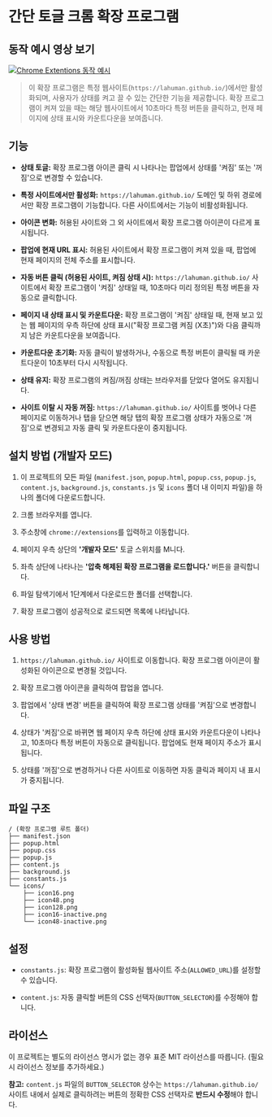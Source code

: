 # 간단 토글 크롬 확장 프로그램

## 동작 예시 영상 보기

[![Chrome Extentions 동작 예시](http://img.youtube.com/vi/NT-xJ17T7y0/0.jpg)](http://www.youtube.com/watch?v=NT-xJ17T7y0 "Chrome Extentions 동작 예시")

> 이 확장 프로그램은 특정 웹사이트(`https://lahuman.github.io/`)에서만 활성화되며, 사용자가 상태를 켜고 끌 수 있는 간단한 기능을 제공합니다. 확장 프로그램이 켜져 있을 때는 해당 웹사이트에서 10초마다 특정 버튼을 클릭하고, 현재 페이지에 상태 표시와 카운트다운을 보여줍니다.

## 기능

* **상태 토글:** 확장 프로그램 아이콘 클릭 시 나타나는 팝업에서 상태를 '켜짐' 또는 '꺼짐'으로 변경할 수 있습니다.

* **특정 사이트에서만 활성화:** `https://lahuman.github.io/` 도메인 및 하위 경로에서만 확장 프로그램이 기능합니다. 다른 사이트에서는 기능이 비활성화됩니다.

* **아이콘 변화:** 허용된 사이트와 그 외 사이트에서 확장 프로그램 아이콘이 다르게 표시됩니다.

* **팝업에 현재 URL 표시:** 허용된 사이트에서 확장 프로그램이 켜져 있을 때, 팝업에 현재 페이지의 전체 주소를 표시합니다.

* **자동 버튼 클릭 (허용된 사이트, 켜짐 상태 시):** `https://lahuman.github.io/` 사이트에서 확장 프로그램이 '켜짐' 상태일 때, 10초마다 미리 정의된 특정 버튼을 자동으로 클릭합니다.

* **페이지 내 상태 표시 및 카운트다운:** 확장 프로그램이 '켜짐' 상태일 때, 현재 보고 있는 웹 페이지의 우측 하단에 상태 표시("확장 프로그램 켜짐 (X초)")와 다음 클릭까지 남은 카운트다운을 보여줍니다.

* **카운트다운 초기화:** 자동 클릭이 발생하거나, 수동으로 특정 버튼이 클릭될 때 카운트다운이 10초부터 다시 시작됩니다.

* **상태 유지:** 확장 프로그램의 켜짐/꺼짐 상태는 브라우저를 닫았다 열어도 유지됩니다.

* **사이트 이탈 시 자동 꺼짐:** `https://lahuman.github.io/` 사이트를 벗어나 다른 페이지로 이동하거나 탭을 닫으면 해당 탭의 확장 프로그램 상태가 자동으로 '꺼짐'으로 변경되고 자동 클릭 및 카운트다운이 중지됩니다.

## 설치 방법 (개발자 모드)

1.  이 프로젝트의 모든 파일 (`manifest.json`, `popup.html`, `popup.css`, `popup.js`, `content.js`, `background.js`, `constants.js` 및 `icons` 폴더 내 이미지 파일)을 하나의 폴더에 다운로드합니다.

2.  크롬 브라우저를 엽니다.

3.  주소창에 `chrome://extensions`를 입력하고 이동합니다.

4.  페이지 우측 상단의 **'개발자 모드'** 토글 스위치를 M니다.

5.  좌측 상단에 나타나는 **'압축 해제된 확장 프로그램을 로드합니다.'** 버튼을 클릭합니다.

6.  파일 탐색기에서 1단계에서 다운로드한 폴더를 선택합니다.

7.  확장 프로그램이 성공적으로 로드되면 목록에 나타납니다.

## 사용 방법

1.  `https://lahuman.github.io/` 사이트로 이동합니다. 확장 프로그램 아이콘이 활성화된 아이콘으로 변경될 것입니다.

2.  확장 프로그램 아이콘을 클릭하여 팝업을 엽니다.

3.  팝업에서 '상태 변경' 버튼을 클릭하여 확장 프로그램 상태를 '켜짐'으로 변경합니다.

4.  상태가 '켜짐'으로 바뀌면 웹 페이지 우측 하단에 상태 표시와 카운트다운이 나타나고, 10초마다 특정 버튼이 자동으로 클릭됩니다. 팝업에도 현재 페이지 주소가 표시됩니다.

5.  상태를 '꺼짐'으로 변경하거나 다른 사이트로 이동하면 자동 클릭과 페이지 내 표시가 중지됩니다.

## 파일 구조

```
/ (확장 프로그램 루트 폴더)
├── manifest.json
├── popup.html
├── popup.css
├── popup.js
├── content.js
├── background.js
├── constants.js
└── icons/
    ├── icon16.png
    ├── icon48.png
    ├── icon128.png
    ├── icon16-inactive.png
    └── icon48-inactive.png
```

## 설정

* `constants.js`: 확장 프로그램이 활성화될 웹사이트 주소(`ALLOWED_URL`)를 설정할 수 있습니다.

* `content.js`: 자동 클릭할 버튼의 CSS 선택자(`BUTTON_SELECTOR`)를 수정해야 합니다.

## 라이선스

이 프로젝트는 별도의 라이선스 명시가 없는 경우 표준 MIT 라이선스를 따릅니다. (필요시 라이선스 정보를 추가하세요.)

**참고:** `content.js` 파일의 `BUTTON_SELECTOR` 상수는 `https://lahuman.github.io/` 사이트 내에서 실제로 클릭하려는 버튼의 정확한 CSS 선택자로 **반드시 수정**해야 합니다.
